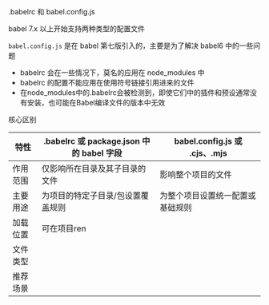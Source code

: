 .babelrc 和 babel.config.js

babel 7.x 以上开始支持两种类型的配置文件

`babel.config.js` 是在 babel 第七版引入的，主要是为了解决 babel6 中的一些问题
- babelrc 会在一些情况下，莫名的应用在 node_modules 中
- babelrc 的配置不能应用在使用符号链接引用进来的文件
- 在node_modules中的.babelrc会被检测到，即使它们中的插件和预设通常没有安装，也可能在Babel编译文件的版本中无效

核心区别

| 特性   | .babelrc 或 package.json 中的 babel 字段 | babel.config.js 或 .cjs、.mjs |
| ---- | ----------------------------------- | --------------------------- |
| 作用范围 | 仅影响所在目录及其子目录的文件                     | 影响整个项目的文件                   |
| 主要用途 | 为项目的特定子目录/包设置覆盖规则                   | 为整个项目设置统一配置或基础规则            |
| 加载位置 | 可在项目ren                             |                             |
| 文件类型 |                                     |                             |
| 推荐场景 |                                     |                             |

